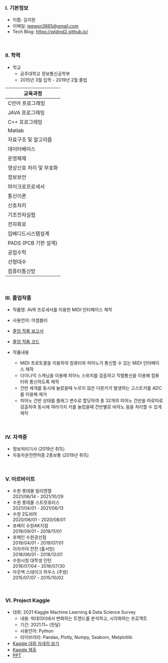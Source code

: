 ### Ⅰ. 기본정보
- 이름: 김지원
- 이메일: jeewon3665@gmail.com
- Tech Blog: https://wldnjd2.github.io/

<br> 

### Ⅱ. 학력
- 학교 
  - 공주대학교 정보통신공학부
  - 2015년 3월 입학 - 2019년 2월 졸업

|교육과정|
|------|
|C언어 프로그래밍 | 
|JAVA 프로그래밍 | 
|C++ 프로그래밍  | 
|Matlab  | 
|자료구조 및 알고리즘 | 
|데이터베이스  | 
|운영체제 | 
|영상신호 처리 및 부호화 | 
|정보보안 | 
|마이크로프로세서 | 
|통신이론 | 
|신호처리 | 
|기조전자실험 | 
|전자회로 | 
|임베디드시스템설계 | 
|PADS (PCB 기판 설계) | 
|공업수학 | 
|선형대수 | 
|컴퓨터통신망 | 

<br> 

### Ⅲ. 졸업작품
- 작품명: AVR 프로세서를 이용한 MIDI 인터페이스 제작 <br> 
- 사용언어: 어셈블러 <br> 
- [졸업 작품 보고서](https://github.com/wldnjd2/Project/blob/main/KNUniv/%EC%A1%B8%EC%97%85%EC%9E%91%ED%92%88/%EC%A1%B8%EC%97%85%EC%9E%91%ED%92%88_%EB%B3%B4%EA%B3%A0%EC%84%9C.hwp.pdf)<br>
- [졸업 작품 코드](https://github.com/wldnjd2/Project/blob/main/KNUniv/%EC%A1%B8%EC%97%85%EC%9E%91%ED%92%88/%EC%A1%B8%EC%97%85%EC%9E%91%ED%92%88_%EC%B5%9C%EC%A2%85%EC%BD%94%EB%93%9C_%EB%B3%B4%EA%B4%80%EC%9A%A9.txt) <br> 

- 작품내용 <br> 
  - MIDI 프로토콜을 이용하여 컴퓨터와 피아노가 통신할 수 있는 MIDI 인터페이스 제작
  - 다이나믹 스캐닝을 이용해 피아노 스위치를 검출하고 직렬통신을 이용해 컴퓨터와 통신하도록 제작
  - 건반 세개를 동시에 눌렀을때 누르지 않은 다른키가 발생하는 고스트키를 ADC를 이용해 제거
  - 피아노 건반 상태를 플래그 변수로 할당하여 총 32개의 피아노 건반을 따로따로 검출하여 동시에 여러가지 키를 눌렀을때 건반별로 비아노 음을 처리할 수 있게 제작 <br> 

<br> 

### Ⅳ. 자격증
- 정보처리기사 (2019년 취득)
- 자동차운전면허증 2종보통 (2019년 취득)

<br>

### Ⅴ. 아르바이트
- 수원 롯데몰 빌리엔젤 <br>
  2021/06/14 - 2021/10/29
- 수원 롯데몰 스트릿츄러스  <br>
  2021/04/01 - 2021/06/13
- 수원 2도비어 <br>
  2020/06/01 - 2020/08/01 
- 포베이 수원AK지점 <br>
  2019/09/01 - 2019/11/01
- 포메인 수원권선점 <br>
  2019/04/01 - 2019/07/01
- 이자카야 잔잔 (홀서빙) <br>
  2018/06/01 - 2018/12/01
- 수원시청 대학생 인턴 <br>
  2016/07/04 - 2016/07/30
- 아웃백 스테이크 하우스 (주방) <br>
  2015/07/07 - 2015/10/02

<br> 

### Ⅵ. Project Kaggle
- 대회: 2021 Kaggle Machine Learning & Data Science Survey <br>
  - 내용: 빅데이터에서 변화하는 트렌드를 분석하고, 시각화하는 프로젝트
  - 기간: 2021.11~ (한달)
  - 사용언어: Python 
  - 라이브러리: Pandas, Plotly, Numpy, Seaborn, Metplotlib
- [Kaggle 대회 자세히 보기](https://github.com/wldnjd2/Project/tree/main/Project_kaggle)
- [Kaggle 제출](https://www.kaggle.com/yoonhwayam/newbies-as-a-data-scientist-in-east-asia)
- [PPT](https://github.com/wldnjd2/Project/blob/main/Project_kaggle/Kaggle%20competition_Newbie%20as%20a%20Data%20Scientist%20in%20East%20Asia.pdf)


<br> 